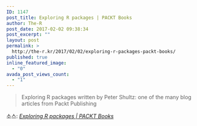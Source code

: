```yaml
---
ID: 1147
post_title: Exploring R packages | PACKT Books
author: The-R
post_date: 2017-02-02 09:38:34
post_excerpt: ""
layout: post
permalink: >
  http://the-r.kr/2017/02/02/exploring-r-packages-packt-books/
published: true
inline_featured_image:
  - "0"
avada_post_views_count:
  - "1"
---
```

<blockquote>Exploring R packages written by Peter Shultz: one of the many blog articles from Packt Publishing</blockquote>
소스: <em><a href="https://www.packtpub.com/books/content/exploring-r-packages">Exploring R packages | PACKT Books</a></em>